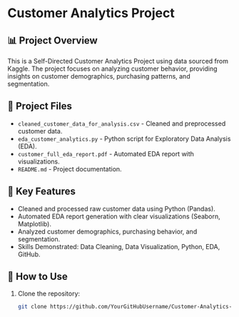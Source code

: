 # Customer Analytics Project

## 📊 Project Overview
This is a Self-Directed Customer Analytics Project using data sourced from Kaggle. The project focuses on analyzing customer behavior, providing insights on customer demographics, purchasing patterns, and segmentation.

## 📁 Project Files
- `cleaned_customer_data_for_analysis.csv` - Cleaned and preprocessed customer data.
- `eda_customer_analytics.py` - Python script for Exploratory Data Analysis (EDA).
- `customer_full_eda_report.pdf` - Automated EDA report with visualizations.
- `README.md` - Project documentation.

## 📌 Key Features
- Cleaned and processed raw customer data using Python (Pandas).
- Automated EDA report generation with clear visualizations (Seaborn, Matplotlib).
- Analyzed customer demographics, purchasing behavior, and segmentation.
- Skills Demonstrated: Data Cleaning, Data Visualization, Python, EDA, GitHub.

## 🚀 How to Use
1. Clone the repository:
   ```bash
   git clone https://github.com/YourGitHubUsername/Customer-Analytics-Project.git
